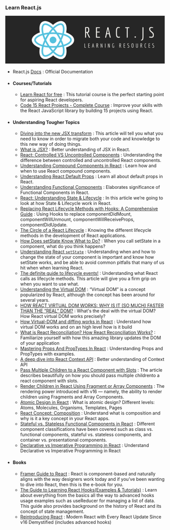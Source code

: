 ### Learn React.js


<div style="text-align:center">
    <img src="../assets/reactjs.png" />
</div>


- React.js [Docs](https://reactjs.org/docs) : Official Documentation

- #### Courses/Tutorials
  - [Learn React for free](https://scrimba.com/learn/learnreact) : This tutorial course is the perfect starting point for aspiring React developers.
  - [Code 15 React Projects - Complete Course](https://www.youtube.com/watch?v=a_7Z7C_JCyo) : Improve your skills with the React JavaScript library by building 15 projects using React.


- #### Understanding Tougher Topics
  - [Diving into the new JSX transform](https://blog.logrocket.com/diving-into-the-new-jsx-transform/) : This article will tell you what you need to know in order to migrate both your code and knowledge to this new way of doing things.
  - [What is JSX?](https://kentcdodds.com/blog/what-is-jsx) : Better understanding of JSX in React.
  - [React: Controlled VS Uncontrolled Components](https://blog.bitsrc.io/react-controlled-vs-uncontrolled-components-f569f4215ac9) : Understanding the difference between controlled and uncontrolled React components.
  - [Understanding Compound Components in React](https://blog.bitsrc.io/understanding-compound-components-in-react-23c4b84535b5) : Learn how and when to use React compound components.
  - [Understanding React Default Props](https://blog.bitsrc.io/understanding-react-default-props-5c50401ed37d) : Learn all about default props in React.
  - [Understanding Functional Components](https://hackernoon.com/understanding-functional-components-895321b1af84) : Elaborates significance of Functional Components in React.
  - [React: Understanding State & Lifecycle](https://itnext.io/react-understanding-state-lifecycle-d45df5d2cf3f) : In this article we’re going to look at how State & Lifecycle work in React.
  - [Replacing React Lifecycle Methods with Hooks: A Comprehensive Guide](https://blog.bitsrc.io/replacing-react-lifecycle-methods-with-hooks-a-comprehensive-guide-dfd5cbe1f274) : Using Hooks to replace componentDidMount, componentWillUnmount, componentWillReceiveProps, componentDidUpdate.
  - [The Circle of a React Lifecycle](https://css-tricks.com/the-circle-of-a-react-lifecycle/) : Knowing the different lifecycle methods in the development of React applications.
  - [How Does setState Know What to Do?](https://overreacted.io/how-does-setstate-know-what-to-do/) : When you call setState in a component, what do you think happens?
  - [Understanding React `setState`](https://css-tricks.com/understanding-react-setstate/) : Understanding when and how to change the state of your component is important and know how setState works, and be able to avoid common pitfalls that many of us hit when when learning React.
  - [The definite guide to lifecycle events!](https://react.christmas/2017/22) : Understanding what React calls as lifecycle methods. This article will give you a firm grip on when you want to use what.
  - [Understanding the Virtual DOM](https://bitsofco.de/understanding-the-virtual-dom/) : “Virtual DOM” is a concept popularized by React, although the concept has been around for several years.
  - [HOW REACT VIRTUAL DOM WORKS: WHY IS IT (SO MUCH) FASTER THAN THE “REAL” DOM?](https://www.optasy.com/blog/how-react-virtual-dom-works-why-it-so-much-faster-real-dom) : What's the deal with the virtual DOM? How React virtual DOM works precisely?
  - [How Virtual-DOM and diffing works in React](https://medium.com/@gethylgeorge/how-virtual-dom-and-diffing-works-in-react-6fc805f9f84e) : Understand how virtual DOM works and on an high level how is it build
  - [What is React Reconciliation? How React Reconciliation Works?](https://css-tricks.com/how-react-reconciliation-works/) : Familiarize yourself with how this amazing library updates the DOM of your application
  - [Mastering Props And PropTypes In React](https://www.smashingmagazine.com/2020/08/mastering-props-proptypes-react/) : Understanding Props and PropTypes with examples. 
  - [A deep dive into React Context API](https://blog.logrocket.com/a-deep-dive-into-react-context-api/) : Better understanding of Context API
  - [Pass Multiple Children to a React Component with Slots](https://daveceddia.com/pluggable-slots-in-react-components/) : The article describes beautifully on how you should pass multiple childrento a react component with slots. 
  - [Render Children in React Using Fragment or Array Components](https://css-tricks.com/render-children-in-react-using-fragment-or-array-components/) : The rendering power introduced with v16 — namely, the ability to render children using Fragments and Array Components.
  - [Atomic Design in React](https://bradfrost.com/blog/post/atomic-web-design/) : What is atomic design? Different levels: Atoms, Molecules, Organisms, Templates, Pages
  - [React Concept: Composition](https://flaviocopes.com/react-composition/) : Understand what is composition and why is it a key concept in your React apps.
  - [Stateful vs. Stateless Functional Components in React](https://code.tutsplus.com/tutorials/stateful-vs-stateless-functional-components-in-react--cms-29541) : Different component classifications have been covered such as class vs. functional components, stateful vs. stateless components, and container vs. presentational components. 
  - [Declarative vs Imperative Programming in React](https://codeburst.io/declarative-vs-imperative-programming-a8a7c93d9ad2) : Understand Declarative vs Imperative Programming in React


- #### Books
  - [Framer Guide to React](https://www.framer.com/books/framer-guide-to-react/) :  React is component-based and naturally aligns with the way designers work today and if you’ve been wanting to dive into React, then this is the e-book for you.
  - [The Guide to Learning React Hooks(Examples & Tutorials)](https://www.telerik.com/kendo-react-ui/react-hooks-guide/) : Learn about everything from the basics all the way to advanced hooks usage examples such as useReducer for managing a list of data. This guide also provides background on the history of React and its concept of state management.
  - [Reintroducing React](https://leanpub.com/reintroducing-react) : Modern React with Every React Update Since v16 Demystified (includes advanced hooks)

